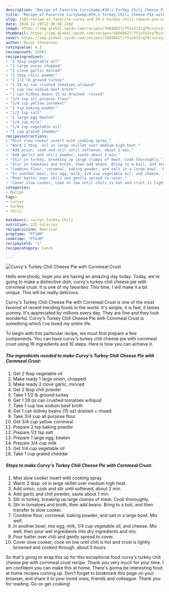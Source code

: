 ```yaml
---
description: "Recipe of Favorite Curvy&amp;#39;s Turkey Chili Cheese Pie with Cornmeal Crust"
title: "Recipe of Favorite Curvy&amp;#39;s Turkey Chili Cheese Pie with Cornmeal Crust"
slug: 2105-recipe-of-favorite-curvy-and-39-s-turkey-chili-cheese-pie-with-cornmeal-crust
date: 2020-12-19T12:30:50.249Z
image: https://img-global.cpcdn.com/recipes/38040827/751x532cq70/curvys-turkey-chili-cheese-pie-with-cornmeal-crust-recipe-main-photo.jpg
thumbnail: https://img-global.cpcdn.com/recipes/38040827/751x532cq70/curvys-turkey-chili-cheese-pie-with-cornmeal-crust-recipe-main-photo.jpg
cover: https://img-global.cpcdn.com/recipes/38040827/751x532cq70/curvys-turkey-chili-cheese-pie-with-cornmeal-crust-recipe-main-photo.jpg
author: Oscar Stevenson
ratingvalue: 4.3
reviewcount: 26501
recipeingredient:
- "2 tbsp vegetable oil"
- "1 large onion chopped"
- "2 clove garlic minced"
- "2 tbsp chili powder"
- "1 1/2 lb ground turkey"
- "1 28 oz can crushed tomatoes wliquid"
- "1 cup low sodium beef broth"
- "1 can kidney beans 15 oz drained  rinsed"
- "3/4 cup all purpose flour"
- "3/4 cup yellow cornmeal"
- "2 tsp baking powder"
- "1/2 tsp salt"
- "1 large egg beaten"
- "3/4 cup milk"
- "1/4 cup vegetable oil"
- "1 cup grated cheddar"
recipeinstructions:
- "Mist slow cooker insert with cooking spray."
- "Warm 2 tbsp. oil in large skillet over medium high heat."
- "Add onion, cook and stir until softened, about 2 min."
- "Add garlic and chili powder, saute about 1 min."
- "Stir in turkey, breaking up large clumps of meat. Cook thoroughly."
- "Stir in tomatoes and broth, then add beans. Bring to a boil, and then transfer to slow cooker."
- "Combine flour, cornmeal, baking powder, and salt in a large bowl.  Mix well."
- "In another bowl, mix egg, milk, 1/4 cup vegetable oil, and cheese.  Mix well, then pour wet ingredients into dry ingredients and mix."
- "Pour batter over chili and gently spread to cover."
- "Cover slow cooker, cook on low until chili is hot and crust is lightly browned and cooked through, about 5 hours."
categories:
- Recipe
tags:
- curvys
- turkey
- chili

katakunci: curvys turkey chili 
nutrition: 215 calories
recipecuisine: American
preptime: "PT38M"
cooktime: "PT43M"
recipeyield: "1"
recipecategory: Lunch

---
```



![Curvy&#39;s Turkey Chili Cheese Pie with Cornmeal Crust](https://img-global.cpcdn.com/recipes/38040827/751x532cq70/curvys-turkey-chili-cheese-pie-with-cornmeal-crust-recipe-main-photo.jpg)

Hello everybody, hope you are having an amazing day today. Today, we're going to make a distinctive dish, curvy&#39;s turkey chili cheese pie with cornmeal crust. It is one of my favorites. This time, I will make it a bit unique. This will be really delicious.



Curvy&#39;s Turkey Chili Cheese Pie with Cornmeal Crust is one of the most favored of recent trending foods in the world. It's simple, it is fast, it tastes yummy. It's appreciated by millions every day. They are fine and they look wonderful. Curvy&#39;s Turkey Chili Cheese Pie with Cornmeal Crust is something which I've loved my entire life.


To begin with this particular recipe, we must first prepare a few components. You can have curvy&#39;s turkey chili cheese pie with cornmeal crust using 16 ingredients and 10 steps. Here is how you can achieve it.

<!--inarticleads1-->

##### The ingredients needed to make Curvy&#39;s Turkey Chili Cheese Pie with Cornmeal Crust:

1. Get 2 tbsp vegetable oil
1. Make ready 1 large onion, chopped
1. Make ready 2 clove garlic, minced
1. Get 2 tbsp chili powder
1. Take 1 1/2 lb ground turkey
1. Get 1 28 oz can crushed tomatoes w/liquid
1. Take 1 cup low sodium beef broth
1. Get 1 can kidney beans (15 oz) drained + rinsed
1. Take 3/4 cup all purpose flour
1. Get 3/4 cup yellow cornmeal
1. Prepare 2 tsp baking powder
1. Prepare 1/2 tsp salt
1. Prepare 1 large egg, beaten
1. Prepare 3/4 cup milk
1. Get 1/4 cup vegetable oil
1. Take 1 cup grated cheddar




<!--inarticleads2-->

##### Steps to make Curvy&#39;s Turkey Chili Cheese Pie with Cornmeal Crust:

1. Mist slow cooker insert with cooking spray.
1. Warm 2 tbsp. oil in large skillet over medium high heat.
1. Add onion, cook and stir until softened, about 2 min.
1. Add garlic and chili powder, saute about 1 min.
1. Stir in turkey, breaking up large clumps of meat. Cook thoroughly.
1. Stir in tomatoes and broth, then add beans. Bring to a boil, and then transfer to slow cooker.
1. Combine flour, cornmeal, baking powder, and salt in a large bowl.  Mix well.
1. In another bowl, mix egg, milk, 1/4 cup vegetable oil, and cheese.  Mix well, then pour wet ingredients into dry ingredients and mix.
1. Pour batter over chili and gently spread to cover.
1. Cover slow cooker, cook on low until chili is hot and crust is lightly browned and cooked through, about 5 hours.




So that's going to wrap this up for this exceptional food curvy&#39;s turkey chili cheese pie with cornmeal crust recipe. Thank you very much for your time. I am confident you can make this at home. There's gonna be interesting food at home recipes coming up. Don't forget to bookmark this page on your browser, and share it to your loved ones, friends and colleague. Thank you for reading. Go on get cooking!
